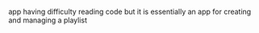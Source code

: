 app having difficulty reading code but it is essentially an app for creating and managing a playlist 
